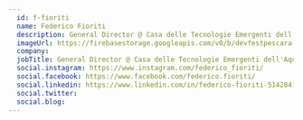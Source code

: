 ```yaml
---
  id: f-fioriti
  name: Federico Fioriti
  description: General Director @ Casa delle Tecnologie Emergenti dell'Aquila | Managing Director @ Innovalley Open Innovation Hub
  imageUrl: https://firebasestorage.googleapis.com/v0/b/devfestpescara-2023.appspot.com/o/speakers%2Ff-fioriti.png?alt=media&token=be102654-2f0b-4d50-90de-8bd4058fe250
  company: 
  jobTitle: General Director @ Casa delle Tecnologie Emergenti dell'Aquila | Managing Director @ Innovalley Open Innovation Hub
  social.instagram: https://www.instagram.com/federico_fioriti/
  social.facebook: https://www.facebook.com/federico.fioriti/
  social.linkedin: https://www.linkedin.com/in/federico-fioriti-51428417/
  social.twitter: 
  social.blog: 
---
```


